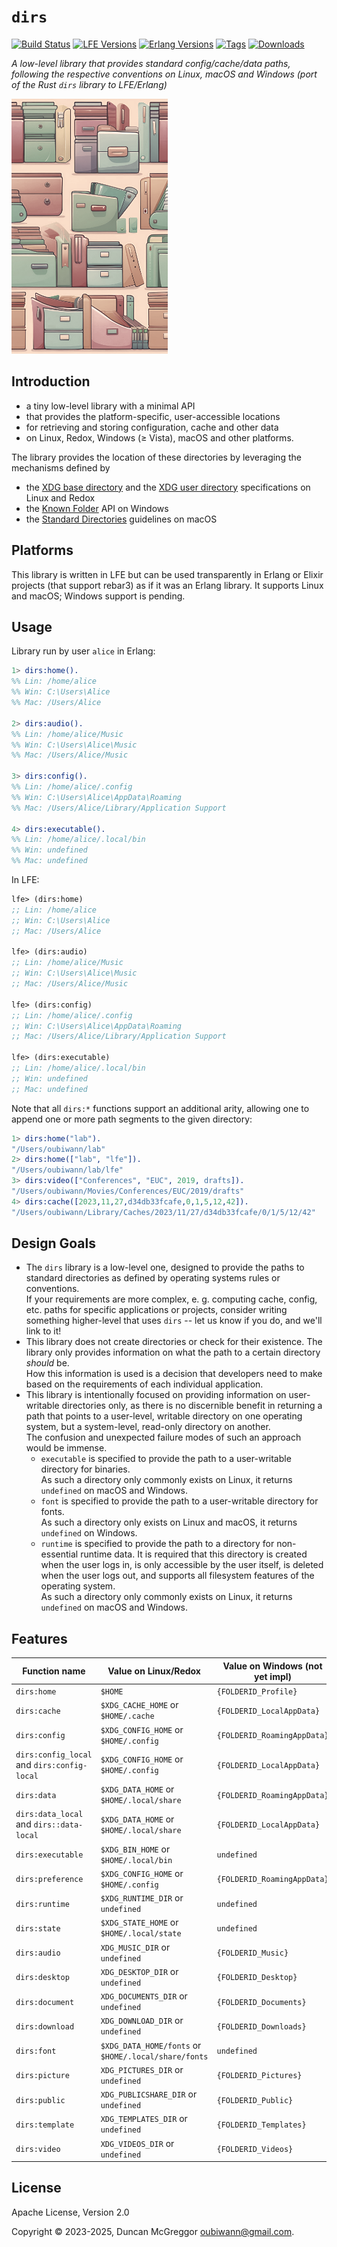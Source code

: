 # `dirs`

[![Build Status][gh-actions-badge]][gh-actions]
[![LFE Versions][lfe-badge]][lfe]
[![Erlang Versions][erlang-badge]][versions]
[![Tags][github-tags-badge]][github-tags]
[![Downloads][hex-downloads]][hex-package]

*A low-level library that provides standard config/cache/data paths, following the respective conventions on Linux, macOS and Windows (port of the Rust `dirs` library to LFE/Erlang)*

[![Project Logo][logo]][logo-large]

## Introduction

- a tiny low-level library with a minimal API
- that provides the platform-specific, user-accessible locations
- for retrieving and storing configuration, cache and other data
- on Linux, Redox, Windows (≥ Vista), macOS and other platforms.

The library provides the location of these directories by leveraging the mechanisms defined by
- the [XDG base directory](https://standards.freedesktop.org/basedir-spec/basedir-spec-latest.html) and
  the [XDG user directory](https://www.freedesktop.org/wiki/Software/xdg-user-dirs/) specifications on Linux and Redox
- the [Known Folder](https://msdn.microsoft.com/en-us/library/windows/desktop/dd378457.aspx) API on Windows
- the [Standard Directories](https://developer.apple.com/library/content/documentation/FileManagement/Conceptual/FileSystemProgrammingGuide/FileSystemOverview/FileSystemOverview.html#//apple_ref/doc/uid/TP40010672-CH2-SW6)
  guidelines on macOS

## Platforms

This library is written in LFE but can be used transparently in Erlang or Elixir projects (that support rebar3) as if it was an Erlang library. It supports Linux and macOS; Windows support is pending.

## Usage


Library run by user `alice` in Erlang:

```erlang
1> dirs:home().
%% Lin: /home/alice
%% Win: C:\Users\Alice
%% Mac: /Users/Alice

2> dirs:audio().
%% Lin: /home/alice/Music
%% Win: C:\Users\Alice\Music
%% Mac: /Users/Alice/Music

3> dirs:config().
%% Lin: /home/alice/.config
%% Win: C:\Users\Alice\AppData\Roaming
%% Mac: /Users/Alice/Library/Application Support

4> dirs:executable().
%% Lin: /home/alice/.local/bin
%% Win: undefined
%% Mac: undefined
```

In LFE:

```lisp
lfe> (dirs:home)
;; Lin: /home/alice
;; Win: C:\Users\Alice
;; Mac: /Users/Alice

lfe> (dirs:audio)
;; Lin: /home/alice/Music
;; Win: C:\Users\Alice\Music
;; Mac: /Users/Alice/Music

lfe> (dirs:config)
;; Lin: /home/alice/.config
;; Win: C:\Users\Alice\AppData\Roaming
;; Mac: /Users/Alice/Library/Application Support

lfe> (dirs:executable)
;; Lin: /home/alice/.local/bin
;; Win: undefined
;; Mac: undefined
```

Note that all `dirs:*` functions support an additional arity, allowing one to append one or more path segments to the given directory:

``` erlang
1> dirs:home("lab").
"/Users/oubiwann/lab"
2> dirs:home(["lab", "lfe"]).
"/Users/oubiwann/lab/lfe"
3> dirs:video(["Conferences", "EUC", 2019, drafts]).
"/Users/oubiwann/Movies/Conferences/EUC/2019/drafts"
4> dirs:cache([2023,11,27,d34db33fcafe,0,1,5,12,42]).
"/Users/oubiwann/Library/Caches/2023/11/27/d34db33fcafe/0/1/5/12/42"
```

## Design Goals

- The `dirs` library is a low-level one, designed to provide the paths to standard directories
  as defined by operating systems rules or conventions.<br/>
  If your requirements are more complex, e. g. computing cache, config, etc. paths for specific
  applications or projects, consider writing something higher-level that uses `dirs` -- let us know if you do, and we'll link to it!
- This library does not create directories or check for their existence. The library only provides
  information on what the path to a certain directory _should_ be.<br/>
  How this information is used is a decision that developers need to make based on the requirements
  of each individual application.
- This library is intentionally focused on providing information on user-writable directories only,
  as there is no discernible benefit in returning a path that points to a user-level, writable
  directory on one operating system, but a system-level, read-only directory on another.<br/>
  The confusion and unexpected failure modes of such an approach would be immense.
  - `executable` is specified to provide the path to a user-writable directory for binaries.<br/>
    As such a directory only commonly exists on Linux, it returns `undefined` on macOS and Windows.
  - `font` is specified to provide the path to a user-writable directory for fonts.<br/>
    As such a directory only exists on Linux and macOS, it returns `undefined` on Windows.
  - `runtime` is specified to provide the path to a directory for non-essential runtime data.
    It is required that this directory is created when the user logs in, is only accessible by the
    user itself, is deleted when the user logs out, and supports all filesystem features of the
    operating system.<br/>
    As such a directory only commonly exists on Linux, it returns `undefined` on macOS and Windows.

## Features

| Function name      | Value on Linux/Redox                                                   | Value on Windows (not yet impl)                 | Value on macOS                              |
|--------------------| ---------------------------------------------------------------------- |-----------------------------------| ------------------------------------------- |
| `dirs:home`         | `$HOME`                                                          | `{FOLDERID_Profile}`        | `$HOME`                               |
| `dirs:cache`        | `$XDG_CACHE_HOME`         or `$HOME/.cache`              | `{FOLDERID_LocalAppData}`   | `$HOME/Library/Caches`              |
| `dirs:config`       | `$XDG_CONFIG_HOME`        or `$HOME/.config`             | `{FOLDERID_RoamingAppData}` | `$HOME/Library/Application Support` |
| `dirs:config_local` and `dirs:config-local`| `$XDG_CONFIG_HOME`        or `$HOME/.config`             | `{FOLDERID_LocalAppData}`   | `$HOME/Library/Application Support` |
| `dirs:data`         | `$XDG_DATA_HOME`          or `$HOME/.local/share`       | `{FOLDERID_RoamingAppData}` | `$HOME/Library/Application Support` |
| `dirs:data_local` and `dirs::data-local`   | `$XDG_DATA_HOME`          or `$HOME/.local/share`        | `{FOLDERID_LocalAppData}`   | `$HOME/Library/Application Support` |
| `dirs:executable`   | `$XDG_BIN_HOME`           or `$HOME/.local/bin`          | `undefined`                            | `undefined`                                      |
| `dirs:preference`   | `$XDG_CONFIG_HOME`        or `$HOME/.config`             | `{FOLDERID_RoamingAppData}` | `$HOME/Library/Preferences`         |
| `dirs:runtime`      | `$XDG_RUNTIME_DIR`        or `undefined`                              | `undefined`                            | `undefined`                                      |
| `dirs:state`        | `$XDG_STATE_HOME`         or `$HOME/.local/state`        | `undefined`                            | `undefined`                                      |
| `dirs:audio`        | `XDG_MUSIC_DIR`           or `undefined`                              | `{FOLDERID_Music}`          | `$HOME/Music`                      |
| `dirs:desktop`      | `XDG_DESKTOP_DIR`         or `undefined`                              | `{FOLDERID_Desktop}`        | `$HOME/Desktop`                    |
| `dirs:document`     | `XDG_DOCUMENTS_DIR`       or `undefined`                              | `{FOLDERID_Documents}`      | `$HOME/Documents`                  |
| `dirs:download`     | `XDG_DOWNLOAD_DIR`        or `undefined`                              | `{FOLDERID_Downloads}`      | `$HOME/Downloads`                  |
| `dirs:font`         | `$XDG_DATA_HOME/fonts` or `$HOME/.local/share/fonts` | `undefined`                            | `$HOME/Library/Fonts`              |
| `dirs:picture`      | `XDG_PICTURES_DIR`        or `undefined`                              | `{FOLDERID_Pictures}`       | `$HOME/Pictures`                   |
| `dirs:public`       | `XDG_PUBLICSHARE_DIR`     or `undefined`                              | `{FOLDERID_Public}`         | `$HOME/Public`                     |
| `dirs:template`     | `XDG_TEMPLATES_DIR`       or `undefined`                              | `{FOLDERID_Templates}`      | `undefined`                                      |
| `dirs:video`        | `XDG_VIDEOS_DIR`          or `undefined`                              | `{FOLDERID_Videos}`         | `$HOME/Movies`                     |


## License

Apache License, Version 2.0

Copyright © 2023-2025, Duncan McGreggor <oubiwann@gmail.com>.

[//]: ---Named-Links---

[logo]: priv/images/logo.png
[logo-large]: priv/images/logo-large.png
[screenshot]: priv/images/screenshot.png
[gh-actions-badge]: https://github.com/lfex/dirs/workflows/ci%2Fcd/badge.svg
[gh-actions]: https://github.com/lfex/dirs/actions
[lfe]: https://github.com/lfe/lfe
[lfe-badge]: https://img.shields.io/badge/lfe-2.1+-blue.svg
[erlang-badge]: https://img.shields.io/badge/erlang-21%20to%2025-blue.svg
[versions]: https://github.com/lfex/dirs/blob/main/rebar.config
[github-tags]: https://github.com/lfex/dirs/tags
[github-tags-badge]: https://img.shields.io/github/tag/lfex/dirs.svg
[github-downloads]: https://img.shields.io/github/downloads/lfex/dirs/total.svg
[hex-badge]: https://img.shields.io/hexpm/v/dirs.svg?maxAge=2592000
[hex-package]: https://hex.pm/packages/dirs
[hex-downloads]: https://img.shields.io/hexpm/dt/dirs.svg
